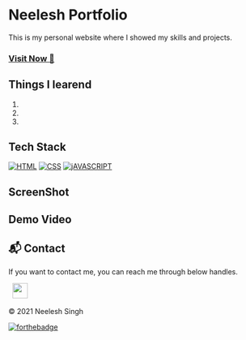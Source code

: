 # Neelesh Portfolio
This is my personal website where I showed my skills and projects.

### <a href="https://github.com/singhsduos/My-Portfolio/" target="_blank">**Visit Now 🚀**</a>


## Things I learend
1. 
2. 
3. 


## Tech Stack
[![HTML](https://img.shields.io/badge/HTML5-E34F26?style=for-the-badge&logo=html5&logoColor=white)](https://www.w3schools.com/html/)
[![CSS](https://img.shields.io/badge/CSS3-1572B6?style=for-the-badge&logo=css3&logoColor=white)](https://www.w3schools.com/css/)
[![jAVASCRIPT](https://img.shields.io/badge/JavaScript-323330?style=for-the-badge&logo=javascript&logoColor=F7DF1E)](https://developer.mozilla.org/en-US/docs/Web/JavaScript)

## ScreenShot





## Demo Video

<h2>📬 Contact</h2>

If you want to contact me, you can reach me through below handles.

&nbsp;&nbsp;<a href="https://www.linkedin.com/in/neeleshsng/"><img src="https://www.felberpr.com/wp-content/uploads/linkedin-logo.png" width="30"></img></a>

© 2021 Neelesh Singh


[![forthebadge](https://forthebadge.com/images/badges/built-with-love.svg)](https://forthebadge.com)







